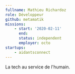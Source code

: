 ```yaml
---
fullname: Mathieu Richardoz
role: Développeur
github: metamatik
missions:
    - start: '2020-02-11'
      end:
      status: independent
      employer: octo
startups:
    - aidantsconnect
---
```


La tech au service de l'humain.
